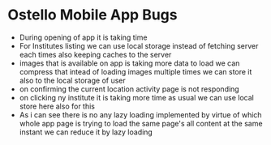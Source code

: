 # Ostello Mobile App Bugs

- During opening of app it is taking time
- For Institutes listing we can use local storage instead of fetching server each times also keeping caches to the server
- images that is available on app is taking more data to load we can compress that intead of loading images multiple times we can store it also to the local storage of user
- on confirming the current location activity page is not responding
- on clicking ny institute it is taking more time as usual we can use local store here also for this
- As i can see there is no any lazy loading implemented by virtue of which whole app page is trying to load the same page's all content at the same instant we can reduce it by lazy loading

